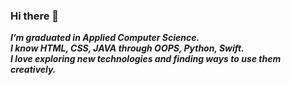 ### Hi there 👋
***I’m graduated in Applied Computer Science.***<br>
***I know HTML, CSS, JAVA through OOPS, Python, Swift.***<br>
***I love exploring new technologies and finding ways to use them creatively.***<br>

